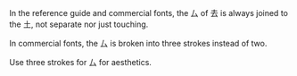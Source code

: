 In the reference guide and commercial fonts, the 厶 of 去 is always joined
to the 土, not separate nor just touching.

In commercial fonts, the 厶 is broken into three strokes instead of two.

Use three strokes for 厶 for aesthetics.
